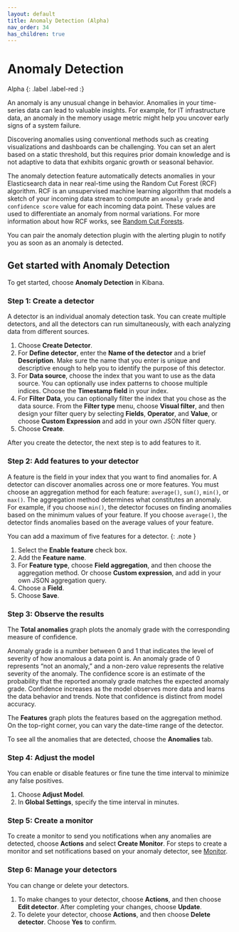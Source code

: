 ```yaml
---
layout: default
title: Anomaly Detection (Alpha)
nav_order: 34
has_children: true
---
```


# Anomaly Detection
Alpha
{: .label .label-red :}

An anomaly is any unusual change in behavior. Anomalies in your time-series data can lead to valuable insights. For example, for IT infrastructure data, an anomaly in the memory usage metric might help you uncover early signs of a system failure.

Discovering anomalies using conventional methods such as creating visualizations and dashboards can be challenging. You can set an alert based on a static threshold, but this requires prior domain knowledge and is not adaptive to data that exhibits organic growth or seasonal behavior.

The anomaly detection feature automatically detects anomalies in your Elasticsearch data in near real-time using the Random Cut Forest (RCF) algorithm. RCF is an unsupervised machine learning algorithm that models a sketch of your incoming data stream to compute an `anomaly grade` and `confidence score` value for each incoming data point. These values are used to differentiate an anomaly from normal variations. For more information about how RCF works, see [Random Cut Forests](https://pdfs.semanticscholar.org/8bba/52e9797f2e2cc9a823dbd12514d02f29c8b9.pdf?_ga=2.56302955.1913766445.1574109076-1059151610.1574109076).

You can pair the anomaly detection plugin with the alerting plugin to notify you as soon as an anomaly is detected.

## Get started with Anomaly Detection

To get started, choose **Anomaly Detection** in Kibana.

### Step 1: Create a detector

A detector is an individual anomaly detection task. You can create multiple detectors, and all the detectors can run simultaneously, with each analyzing data from different sources.

1. Choose **Create Detector**.
2. For **Define detector**, enter the **Name of the detector** and a brief **Description**. Make sure the name that you enter is unique and descriptive enough to help you to identify the purpose of this detector.
3. For **Data source**, choose the index that you want to use as the data source. You can optionally use index patterns to choose multiple indices. Choose the **Timestamp field** in your index.
4. For **Filter Data**, you can optionally filter the index that you chose as the data source. From the **Filter type** menu, choose  **Visual filter**, and then design your filter query by selecting **Fields**, **Operator**, and **Value**, or choose **Custom Expression** and add in your own JSON filter query.
5. Choose **Create**.

After you create the detector, the next step is to add features to it.

### Step 2: Add features to your detector

A feature is the field in your index that you want to find anomalies for. A detector can discover anomalies across one or more features. You must choose an aggregation method for each feature: `average()`, `sum()`, `min()`, or `max()`. The aggregation method determines what constitutes an anomaly. For example, if you choose `min()`, the detector focuses on finding anomalies based on the minimum values of your feature. If you choose `average()`, the detector finds anomalies based on the average values of your feature.

You can add a maximum of five features for a detector.
{: .note }

1. Select the **Enable feature** check box.
2. Add the **Feature name**.
3. For **Feature type**, choose **Field aggregation**, and then choose the aggregation method. Or choose **Custom expression**, and add in your own JSON aggregation query.
4. Choose a **Field**.
5. Choose **Save**.

### Step 3: Observe the results

The **Total anomalies** graph plots the anomaly grade with the corresponding measure of confidence.

Anomaly grade is a number between 0 and 1 that indicates the level of severity of how anomalous a data point is. An anomaly grade of 0 represents “not an anomaly,” and a non-zero value represents the relative severity of the anomaly. The confidence score is an estimate of the probability that the reported anomaly grade matches the expected anomaly grade. Confidence increases as the model observes more data and learns the data behavior and trends. Note that confidence is distinct from model accuracy.

The **Features** graph plots the features based on the aggregation method. On the top-right corner, you can vary the date-time range of the detector.

To see all the anomalies that are detected, choose the **Anomalies** tab.

### Step 4: Adjust the model

You can enable or disable features or fine tune the time interval to minimize any false positives.

1. Choose **Adjust Model**.
2. In **Global Settings**, specify the time interval in minutes.

### Step 5: Create a monitor

To create a monitor to send you notifications when any anomalies are detected, choose **Actions** and select **Create Monitor**. For steps to create a monitor and set notifications based on your anomaly detector, see [Monitor](../alerting/monitors/).

### Step 6: Manage your detectors

You can change or delete your detectors.

1. To make changes to your detector, choose **Actions**, and then choose **Edit detector**. After completing your changes, choose **Update**.
2. To delete your detector, choose **Actions**, and then choose **Delete detector**. Choose **Yes** to confirm.
